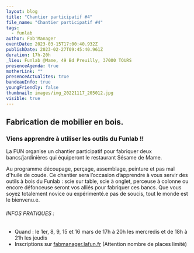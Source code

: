 ```yaml
---
layout: blog
title: "Chantier participatif #4"
file_name: "Chantier participatif #4"
tags:
  - funlab
author: Fab'Manager
eventDate: 2023-03-15T17:00:40.932Z
publishDate: 2023-02-27T09:45:40.961Z
duration: 17h-20h
_lieu: Funlab @Mame, 49 Bd Preuilly, 37000 TOURS
presenceAgenda: true
motherLink: ""
presenceActualites: true
bandeauInfo: true
youngFriendly: false
thumbnail: images/img_20221117_205012.jpg
visible: true
---
```

## Fabrication de mobilier en bois.
### Viens apprendre à utiliser les outils du Funlab !!

La FUN organise un chantier participatif pour fabriquer deux bancs/jardinières qui équiperont le restaurant Sésame de Mame.

Au programme découpage, perçage, assemblage, peinture et pas mal d'huile de coude.
Ce chantier sera l’occasion d’apprendre à vous servir des outils à bois du Funlab : scie sur table, scie à onglet, perceuse à colonne ou encore défonceuse seront vos alliés pour fabriquer ces bancs.
Que vous soyez totalement novice ou expérimenté.e pas de soucis, tout le monde est le bienvenu.e.

###### INFOS PRATIQUES :
* Quand : le 1er, 8, 9, 15 et 16 mars de 17h à 20h les mercredis et de 18h à 21h les jeudis
* Inscriptions sur [fabmanager.lafun.fr](https://fabmanager.lafun.fr) (Attention nombre de places limité)